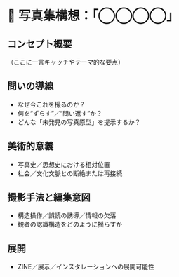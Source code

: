 # 📘 写真集構想：「◯◯◯◯」

## コンセプト概要
（ここに一言キャッチやテーマ的な要点）

## 問いの導線
- なぜ今これを撮るのか？
- 何を“ずらす”／“問い返す”か？
- どんな「未発見の写真原型」を提示するか？

## 美術的意義
- 写真史／思想史における相対位置  
- 社会／文化文脈との断絶または再接続  

## 撮影手法と編集意図
- 構造操作／誤読の誘導／情報の欠落  
- 観者の認識構造をどのように揺らすか

## 展開
- ZINE／展示／インスタレーションへの展開可能性
